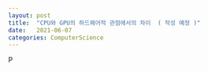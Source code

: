 ```yaml
---
layout: post
title:  "CPU와 GPU의 하드웨어적 관점에서의 차이  ( 작성 예정 )"
date:   2021-06-07
categories: ComputerScience
---
```

P
